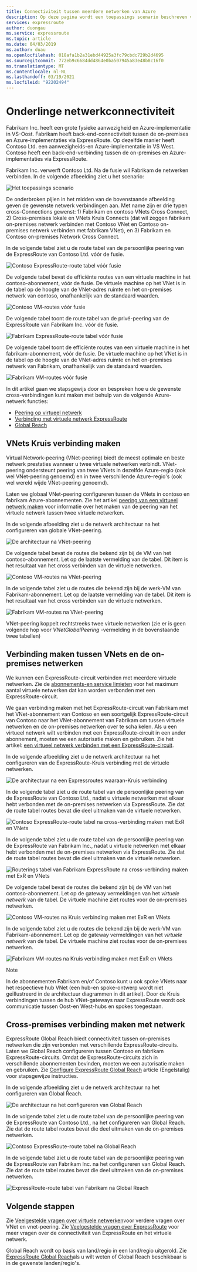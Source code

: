 ```yaml
---
title: Connectiviteit tussen meerdere netwerken van Azure
description: Op deze pagina wordt een toepassings scenario beschreven voor cross-netwerk connectiviteit en oplossingen op basis van Azure-netwerk functies.
services: expressroute
author: duongau
ms.service: expressroute
ms.topic: article
ms.date: 04/03/2019
ms.author: duau
ms.openlocfilehash: 018afa1b2a31ebd44925a3fc79cbdc729b2d4695
ms.sourcegitcommit: 772eb9c6684dd4864e0ba507945a83e48b8c16f0
ms.translationtype: MT
ms.contentlocale: nl-NL
ms.lasthandoff: 03/19/2021
ms.locfileid: "92202494"
---
```

# <a name="cross-network-connectivity"></a>Onderlinge netwerkconnectiviteit

Fabrikam Inc. heeft een grote fysieke aanwezigheid en Azure-implementatie in VS-Oost. Fabrikam heeft back-end-connectiviteit tussen de on-premises en Azure-implementaties via ExpressRoute. Op dezelfde manier heeft Contoso Ltd. een aanwezigheids-en Azure-implementatie in VS West. Contoso heeft een back-end-verbinding tussen de on-premises en Azure-implementaties via ExpressRoute.  

Fabrikam Inc. verwerft Contoso Ltd. Na de fusie wil Fabrikam de netwerken verbinden. In de volgende afbeelding ziet u het scenario:

![Het toepassings scenario](./media/cross-network-connectivity/premergerscenario.png)

De onderbroken pijlen in het midden van de bovenstaande afbeelding geven de gewenste netwerk verbindingen aan. Met name zijn er drie typen cross-Connections gewenst: 1) Fabrikam en contoso VNets Cross Connect, 2) Cross-premises lokale en VNets Kruis Connects (dat wil zeggen fabrikam on-premises netwerk verbinden met Contoso VNet en Contoso on-premises netwerk verbinden met fabrikam VNet), en 3) Fabrikam en Contoso on-premises Network Cross Connect. 

In de volgende tabel ziet u de route tabel van de persoonlijke peering van de ExpressRoute van Contoso Ltd. vóór de fusie.

![Contoso ExpressRoute-route tabel vóór fusie](./media/cross-network-connectivity/contosoexr-rt-premerger.png)

De volgende tabel bevat de efficiënte routes van een virtuele machine in het contoso-abonnement, vóór de fusie. De virtuele machine op het VNet is in de tabel op de hoogte van de VNet-adres ruimte en het on-premises netwerk van contoso, onafhankelijk van de standaard waarden.

![Contoso VM-routes vóór fusie](./media/cross-network-connectivity/contosovm-routes-premerger.png)

De volgende tabel toont de route tabel van de privé-peering van de ExpressRoute van Fabrikam Inc. vóór de fusie.

![Fabrikam ExpressRoute-route tabel vóór fusie](./media/cross-network-connectivity/fabrikamexr-rt-premerger.png)

De volgende tabel toont de efficiënte routes van een virtuele machine in het fabrikam-abonnement, vóór de fusie. De virtuele machine op het VNet is in de tabel op de hoogte van de VNet-adres ruimte en het on-premises netwerk van Fabrikam, onafhankelijk van de standaard waarden.

![Fabrikam VM-routes vóór fusie](./media/cross-network-connectivity/fabrikamvm-routes-premerger.png)

In dit artikel gaan we stapsgewijs door en bespreken hoe u de gewenste cross-verbindingen kunt maken met behulp van de volgende Azure-netwerk functies:

* [Peering op virtueel netwerk][Virtual network peering] 
* [Verbinding met virtuele netwerk ExpressRoute][connection]
* [Global Reach][Global Reach] 

## <a name="cross-connecting-vnets"></a>VNets Kruis verbinding maken

Virtual Network-peering (VNet-peering) biedt de meest optimale en beste netwerk prestaties wanneer u twee virtuele netwerken verbindt. VNet-peering ondersteunt peering van twee VNets in dezelfde Azure-regio (ook wel VNet-peering genoemd) en in twee verschillende Azure-regio's (ook wel wereld wijde VNet-peering genoemd). 

Laten we globaal VNet-peering configureren tussen de VNets in contoso en fabrikam Azure-abonnementen. Zie het artikel [peering van een virtueel netwerk maken][Configure VNet peering] voor informatie over het maken van de peering van het virtuele netwerk tussen twee virtuele netwerken.

In de volgende afbeelding ziet u de netwerk architectuur na het configureren van globale VNet-peering.

![De architectuur na VNet-peering](./media/cross-network-connectivity/vnet-peering.png )

De volgende tabel bevat de routes die bekend zijn bij de VM van het contoso-abonnement. Let op de laatste vermelding van de tabel. Dit item is het resultaat van het cross verbinden van de virtuele netwerken.

![Contoso VM-routes na VNet-peering](./media/cross-network-connectivity/contosovm-routes-peering.png)

In de volgende tabel ziet u de routes die bekend zijn bij de werk-VM van Fabrikam-abonnement. Let op de laatste vermelding van de tabel. Dit item is het resultaat van het cross verbinden van de virtuele netwerken.

![Fabrikam VM-routes na VNet-peering](./media/cross-network-connectivity/fabrikamvm-routes-peering.png)

VNet-peering koppelt rechtstreeks twee virtuele netwerken (zie er is geen volgende hop voor *VNetGlobalPeering* -vermelding in de bovenstaande twee tabellen)

## <a name="cross-connecting-vnets-to-the-on-premises-networks"></a>Verbinding maken tussen VNets en de on-premises netwerken

We kunnen een ExpressRoute-circuit verbinden met meerdere virtuele netwerken. Zie de [abonnements-en service limieten][Subscription limits] voor het maximum aantal virtuele netwerken dat kan worden verbonden met een ExpressRoute-circuit. 

We gaan verbinding maken met het ExpressRoute-circuit van Fabrikam met het VNet-abonnement van Contoso en een soortgelijk ExpressRoute-circuit van Contoso naar het VNet-abonnement van Fabrikam om tussen virtuele netwerken en de on-premises netwerken over te scha kelen. Als u een virtueel netwerk wilt verbinden met een ExpressRoute-circuit in een ander abonnement, moeten we een autorisatie maken en gebruiken.  Zie het artikel: [een virtueel netwerk verbinden met een ExpressRoute-circuit][Connect-ER-VNet].

In de volgende afbeelding ziet u de netwerk architectuur na het configureren van de ExpressRoute-Kruis verbinding met de virtuele netwerken.

![De architectuur na een Expressroutes waaraan-Kruis verbinding](./media/cross-network-connectivity/exr-x-connect.png)

In de volgende tabel ziet u de route tabel van de persoonlijke peering van de ExpressRoute van Contoso Ltd., nadat u virtuele netwerken met elkaar hebt verbonden met de on-premises netwerken via ExpressRoute. Zie dat de route tabel routes bevat die deel uitmaken van de virtuele netwerken.

![Contoso ExpressRoute-route tabel na cross-verbinding maken met ExR en VNets](./media/cross-network-connectivity/contosoexr-rt-xconnect.png)

In de volgende tabel ziet u de route tabel van de persoonlijke peering van de ExpressRoute van Fabrikam Inc., nadat u virtuele netwerken met elkaar hebt verbonden met de on-premises netwerken via ExpressRoute. Zie dat de route tabel routes bevat die deel uitmaken van de virtuele netwerken.

![Routerings tabel van Fabrikam ExpressRoute na cross-verbinding maken met ExR en VNets](./media/cross-network-connectivity/fabrikamexr-rt-xconnect.png)

De volgende tabel bevat de routes die bekend zijn bij de VM van het contoso-abonnement. Let op de gateway vermeldingen van het *virtuele netwerk* van de tabel. De virtuele machine ziet routes voor de on-premises netwerken.

![Contoso VM-routes na Kruis verbinding maken met ExR en VNets](./media/cross-network-connectivity/contosovm-routes-xconnect.png)

In de volgende tabel ziet u de routes die bekend zijn bij de werk-VM van Fabrikam-abonnement. Let op de gateway vermeldingen van het *virtuele netwerk* van de tabel. De virtuele machine ziet routes voor de on-premises netwerken.

![Fabrikam VM-routes na Kruis verbinding maken met ExR en VNets](./media/cross-network-connectivity/fabrikamvm-routes-xconnect.png)

>[!NOTE]
>In de abonnementen Fabrikam en/of Contoso kunt u ook spoke VNets naar het respectieve hub VNet (een hub-en spoke-ontwerp wordt niet geïllustreerd in de architectuur diagrammen in dit artikel). Door de Kruis verbindingen tussen de hub VNet-gateways naar ExpressRoute wordt ook communicatie tussen Oost-en West-hubs en spokes toegestaan.
>

## <a name="cross-connecting-on-premises-networks"></a>Cross-premises verbinding maken met netwerk

ExpressRoute Global Reach biedt connectiviteit tussen on-premises netwerken die zijn verbonden met verschillende ExpressRoute-circuits. Laten we Global Reach configureren tussen Contoso en fabrikam ExpressRoute-circuits. Omdat de ExpressRoute-circuits zich in verschillende abonnementen bevinden, moeten we een autorisatie maken en gebruiken. Zie [Configure ExpressRoute Global Reach][Configure Global Reach] article (Engelstalig) voor stapsgewijze instructies.

In de volgende afbeelding ziet u de netwerk architectuur na het configureren van Global Reach.

![De architectuur na het configureren van Global Reach](./media/cross-network-connectivity/globalreach.png)

In de volgende tabel ziet u de route tabel van de persoonlijke peering van de ExpressRoute van Contoso Ltd., na het configureren van Global Reach. Zie dat de route tabel routes bevat die deel uitmaken van de on-premises netwerken. 

![Contoso ExpressRoute-route tabel na Global Reach](./media/cross-network-connectivity/contosoexr-rt-gr.png)

In de volgende tabel ziet u de route tabel van de persoonlijke peering van de ExpressRoute van Fabrikam Inc. na het configureren van Global Reach. Zie dat de route tabel routes bevat die deel uitmaken van de on-premises netwerken.

![ExpressRoute-route tabel van Fabrikam na Global Reach]( ./media/cross-network-connectivity/fabrikamexr-rt-gr.png )

## <a name="next-steps"></a>Volgende stappen

Zie [Veelgestelde vragen over virtuele netwerken][VNet-FAQ]voor verdere vragen over VNet en vnet-peering. Zie [Veelgestelde vragen over ExpressRoute][ER-FAQ] voor meer vragen over de connectiviteit van ExpressRoute en het virtuele netwerk.

Global Reach wordt op basis van land/regio in een land/regio uitgerold. Zie [ExpressRoute Global Reach][Global Reach]als u wilt weten of Global Reach beschikbaar is in de gewenste landen/regio's.

<!--Link References-->
[Virtual network peering]: ../virtual-network/virtual-network-peering-overview.md
[connection]: ./expressroute-howto-linkvnet-portal-resource-manager.md
[Global Reach]: ./expressroute-global-reach.md
[Configure VNet peering]: ../virtual-network/create-peering-different-subscriptions.md
[Configure Global Reach]: ./expressroute-howto-set-global-reach.md
[Subscription limits]: ../azure-resource-manager/management/azure-subscription-service-limits.md#networking-limits
[Connect-ER-VNet]: ./expressroute-howto-linkvnet-portal-resource-manager.md
[ER-FAQ]: ./expressroute-faqs.md
[VNet-FAQ]: https://docs.microsoft.com/azure/virtual-network/virtual-networks-faq